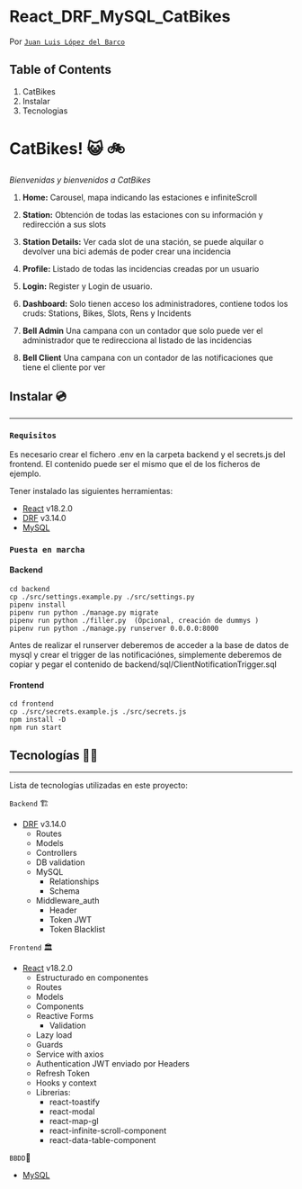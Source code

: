 # React_DRF_MySQL_CatBikes

Por [`Juan Luis López del Barco`](https://github.com/JuanLuisLopez-code)

## Table of Contents

1. CatBikes
2. Instalar
3. Tecnologias


# CatBikes! 😺 🚲
_Bienvenidas y bienvenidos a CatBikes_

1. **Home:**
   Carousel, mapa indicando las estaciones e infiniteScroll

2. **Station:**
    Obtención de todas las estaciones con su información y redirección a sus slots

3. **Station Details:**
    Ver cada slot de una stación, se puede alquilar o devolver una bici además de poder crear una incidencia

4. **Profile:**
    Listado de todas las incidencias creadas por un usuario

5. **Login:**
   Register y Login de usuario.

6. **Dashboard:**
   Solo tienen acceso los administradores, contiene todos los cruds: Stations, Bikes, Slots, Rens y Incidents

7. **Bell Admin**
    Una campana con un contador que solo puede ver el administrador que te redirecciona al listado de las incidencias

8. **Bell Client**
    Una campana con un contador de las notificaciones que tiene el cliente por ver

## Instalar 💿

---

### `Requisitos`
Es necesario crear el fichero .env en la carpeta backend y el secrets.js del frontend. El contenido puede ser el mismo que el de los ficheros de ejemplo.

Tener instalado las siguientes herramientas:

- [React](https://es.reactjs.org/) v18.2.0
- [DRF](https://www.django-rest-framework.org/) v3.14.0
- [MySQL](https://www.mysql.com/)

### `Puesta en marcha`

#### Backend
  ```
  cd backend
  cp ./src/settings.example.py ./src/settings.py
  pipenv install
  pipenv run python ./manage.py migrate
  pipenv run python ./filler.py  (Opcional, creación de dummys )
  pipenv run python ./manage.py runserver 0.0.0.0:8000
  ```
  
  Antes de realizar el runserver deberemos de acceder a la base de datos de mysql y crear el trigger de las notificaciónes, simplemente deberemos de copiar y pegar el contenido de backend/sql/ClientNotificationTrigger.sql 

  #### Frontend
  ```
  cd frontend
  cp ./src/secrets.example.js ./src/secrets.js  
  npm install -D
  npm run start
  ```

## Tecnologías 👨‍💻

---

Lista de tecnologías utilizadas en este proyecto:

`Backend` 🏗️

- [DRF](https://www.django-rest-framework.org/) v3.14.0
  - Routes
  - Models
  - Controllers
  - DB validation
  - MySQL
    - Relationships
    - Schema
  - Middleware_auth
    - Header
    - Token JWT
    - Token Blacklist

`Frontend` 🏛️

- [React](https://es.reactjs.org/) v18.2.0
  - Estructurado en componentes
  - Routes
  - Models
  - Components
  - Reactive Forms
    - Validation
  - Lazy load
  - Guards
  - Service with axios 
  - Authentication JWT enviado por Headers
  - Refresh Token
  - Hooks y context
  - Librerias:
    - react-toastify
    - react-modal
    - react-map-gl
    - react-infinite-scroll-component
    - react-data-table-component
  
  

`BBDD`💾

- [MySQL](https://www.mysql.com/)